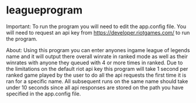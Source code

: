 # leagueprogram

Important:
To run the program you will need to edit the app.config file. You will need to request an api key from https://developer.riotgames.com/ to run the program.

About:
Using this program you can enter anyones ingame league of legends name and it will output there overall winrate in ranked mode as well as their winrates with anyone they queued with 4 or more times in ranked. Due to the limitations on the default riot api key this program will take 1 second per ranked game played by the user to do all the api requests the first time it is ran for a specific name. All subsequent runs on the same name should take under 10 seconds since all api responses are stored on the path you have specified in the app.config file.

